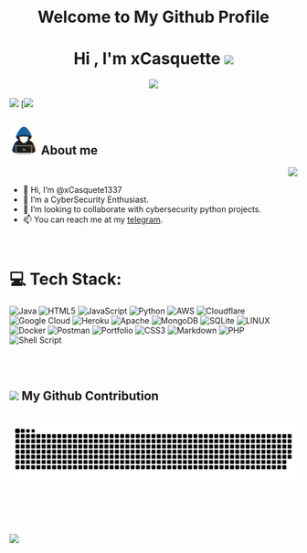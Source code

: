 <h1 align="Center">
    <br>
    Welcome to My Github Profile 
  <br>
</h1>


<h1 align="center"><b>Hi , I'm xCasquette </b><img src="https://media.giphy.com/media/hvRJCLFzcasrR4ia7z/giphy.gif" width="35"></h1>

<p align="center">
  <a href="https://github.com/DenverCoder1/readme-typing-svg"><img src="https://readme-typing-svg.herokuapp.com?font=Time+New+Roman&color=cyan&size=25&center=true&vCenter=true&width=600&height=100&lines=Cybersecurity+Student,;Bug+Bounty+Hunter,;Content+Writer,;Active+Learner/Researcher..<3"></a>
</p>

[![](https://visitcount.itsvg.in/api?id=xCaqsuette1337&label=Profile%20Views&icon=5&pretty=true)](https://visitcount.itsvg.in)
[![](https://camo.githubusercontent.com/b69e969500158d8cef615ee33731cad5633144db5a13ba089fa5f9c102146d29/68747470733a2f2f6b6f6d617265762e636f6d2f67687076632f3f757365726e616d653d76656e61787974)

## <picture><img src = "https://github.com/MdAmiruddin/MdAmiruddin/blob/main/Assets/about_me.gif" width = 50px></picture> **About me**
<picture> <img align="right" src="https://media.giphy.com/media/HW3T1wWW3z2Ff2cpXO/giphy.gif"></picture>

<br>



- 👋 Hi, I’m @xCasquete1337
- 👀 I’m a CyberSecurity Enthusiast.
- 💞️ I’m looking to collaborate with cybersecurity python projects.
- 📫 You can reach me at my [telegram](https:/t.me/reyna1337).
 
 
<br>



# 💻 Tech Stack:
![Java](https://img.shields.io/badge/java-%23ED8B00.svg?style=plastic&logo=java&logoColor=white) ![HTML5](https://img.shields.io/badge/html5-%23E34F26.svg?style=plastic&logo=html5&logoColor=white) ![JavaScript](https://img.shields.io/badge/javascript-%23323330.svg?style=plastic&logo=javascript&logoColor=%23F7DF1E) ![Python](https://img.shields.io/badge/python-3670A0?style=plastic&logo=python&logoColor=ffdd54) ![AWS](https://img.shields.io/badge/AWS-%23FF9900.svg?style=plastic&logo=amazon-aws&logoColor=white) ![Cloudflare](https://img.shields.io/badge/Cloudflare-F38020?style=plastic&logo=Cloudflare&logoColor=white) ![Google Cloud](https://img.shields.io/badge/Google%20Cloud-%234285F4.svg?style=plastic&logo=google-cloud&logoColor=white) ![Heroku](https://img.shields.io/badge/heroku-%23430098.svg?style=plastic&logo=heroku&logoColor=white) ![Apache](https://img.shields.io/badge/apache-%23D42029.svg?style=plastic&logo=apache&logoColor=white) ![MongoDB](https://img.shields.io/badge/MongoDB-%234ea94b.svg?style=plastic&logo=mongodb&logoColor=white) ![SQLite](https://img.shields.io/badge/sqlite-%2307405e.svg?style=plastic&logo=sqlite&logoColor=white) ![LINUX](https://img.shields.io/badge/Linux-FCC624?style=plastic&logo=linux&logoColor=black) ![Docker](https://img.shields.io/badge/docker-%230db7ed.svg?style=plastic&logo=docker&logoColor=white) ![Postman](https://img.shields.io/badge/Postman-FF6C37?style=plastic&logo=postman&logoColor=white) ![Portfolio](https://img.shields.io/badge/Portfolio-%23000000.svg?style=plastic&logo=firefox&logoColor=#FF7139) ![CSS3](https://img.shields.io/badge/css3-%231572B6.svg?style=plastic&logo=css3&logoColor=white) ![Markdown](https://img.shields.io/badge/markdown-%23000000.svg?style=plastic&logo=markdown&logoColor=white) ![PHP](https://img.shields.io/badge/php-%23777BB4.svg?style=plastic&logo=php&logoColor=white) ![Shell Script](https://img.shields.io/badge/shell_script-%23121011.svg?style=plastic&logo=gnu-bash&logoColor=white)

<br>
 
<br>

## <img src="https://media.giphy.com/media/iY8CRBdQXODJSCERIr/giphy.gif" width="35"><b> My Github Contribution </b>
<br>



<div align="center">
  <a href="https://github.com/xCasquette1337">
  <img  src="https://github.com/MdAmiruddin/MdAmiruddin/blob/main/Assets/gridsnake.svg"
       alt="snake" /></a>
</div>


</a>
</div>

<br>

 

<br>
  


<br>
<br>

![]([![](https://visitcount.itsvg.in/api?id=xCaqsuette1337&label=Profile%20Views&icon=5&pretty=true)](https://visitcount.itsvg.in))



